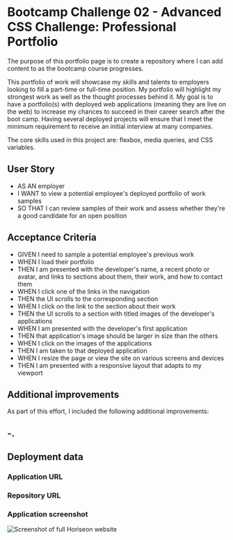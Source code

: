 # Bootcamp Challenge 02 - Advanced CSS Challenge: Professional Portfolio

The purpose of this portfolio page is to create a repository where I can add content to as the bootcamp course progresses.

This portfolio of work will showcase my skills and talents to employers looking to fill a part-time or full-time position. My portfolio will highlight my strongest work as well as the thought processes behind it. My goal is to have a portfolio(s) with deployed web applications (meaning they are live on the web) to increase my chances to succeed in their career search after the boot camp. Having several deployed projects will ensure that I meet the minimum requirement to receive an initial interview at many companies.

The core skills used in this project are: flexbox, media queries, and CSS variables.

## User Story

-    AS AN employer
-    I WANT to view a potential employee's deployed portfolio of work samples
-    SO THAT I can review samples of their work and assess whether they're a good candidate for an open position

## Acceptance Criteria

-    GIVEN I need to sample a potential employee's previous work
-    WHEN I load their portfolio
-    THEN I am presented with the developer's name, a recent photo or avatar, and links to sections about them, their work, and how to contact them
-    WHEN I click one of the links in the navigation
-    THEN the UI scrolls to the corresponding section
-    WHEN I click on the link to the section about their work
-    THEN the UI scrolls to a section with titled images of the developer's applications
-    WHEN I am presented with the developer's first application
-    THEN that application's image should be larger in size than the others
-    WHEN I click on the images of the applications
-    THEN I am taken to that deployed application
-    WHEN I resize the page or view the site on various screens and devices
-    THEN I am presented with a responsive layout that adapts to my viewport

## Additional improvements

As part of this effort, I included the following additional improvements:

-.
-

## Deployment data

### Application URL

### Repository URL

### Application screenshot

![Screenshot of full Horiseon website](/assets/images/bc-challenge-01-screenshot.png?raw=true "Horiseon website sreenshot")

